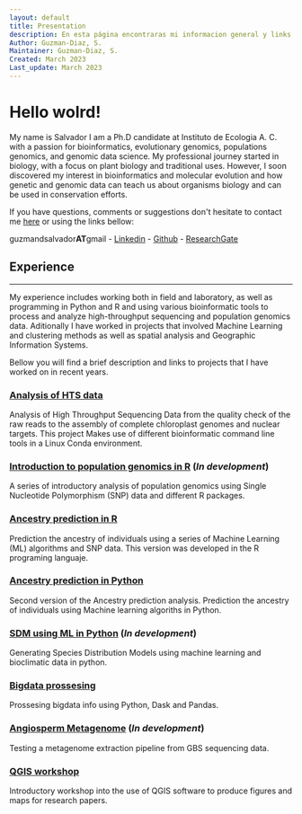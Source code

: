 ```yaml
---
layout: default
title: Presentation
description: En esta página encontraras mi informacion general y links a algunos de mis proyectos
Author: Guzman-Diaz, S.
Maintainer: Guzman-Diaz, S.
Created: March 2023
Last_update: March 2023
---
```



# Hello wolrd!

My name is Salvador 
I am a Ph.D candidate at Instituto de Ecologia A. C. with a passion for bioinformatics, evolutionary genomics, populations genomics, and genomic data science. My professional journey started in biology, with a focus on plant biology and traditional uses. However, I soon discovered my interest in bioinformatics and molecular evolution and how genetic and genomic data can teach us about organisms biology and can be used in conservation efforts.

If you have questions, comments or suggestions don't hesitate to contact me [here](https://forms.gle/VSoCi4gRGt9M1WW76) or using the links bellow: 

guzmandsalvador**AT**gmail - [Linkedin](https://www.linkedin.com/in/salvador-guzm%C3%A1n-d%C3%ADaz-56b07977/) - [Github](https://github.com/Zcrass) - [ResearchGate](https://www.researchgate.net/profile/Salvador-Guzman-Diaz)

## Experience
___
My experience includes working both in field and laboratory, as well as programming in Python and R and using various bioinformatic tools to process and analyze high-throughput sequencing and population genomics data. Aditionally I have worked in projects that involved Machine Learning and clustering methods as well as spatial analysis and Geographic Information Systems.

Bellow you will find a brief description and links to projects that I have worked on in recent years.

### [Analysis of HTS data]()
Analysis of High Throughput Sequencing Data from the quality check of the raw reads to the assembly of complete chloroplast genomes and nuclear targets. This project Makes use of different bioinformatic command line tools in a Linux Conda environment.

### [Introduction to population genomics in R]() (*In development*)
A series of introductory analysis of population genomics using Single Nucleotide Polymorphism (SNP) data and different R packages. 

### [Ancestry prediction in R]()
Prediction the ancestry of individuals using a series of Machine Learning (ML) algorithms and SNP data. This version was developed in the R programing languaje.

### [Ancestry prediction in Python]()
Second version of the Ancestry prediction analysis. Prediction the ancestry of individuals using Machine learning algoriths in Python.

### [SDM using ML in Python]() (*In development*)
Generating Species Distribution Models using machine learning and bioclimatic data in python.

### [Bigdata prossesing]()
Prossesing bigdata info using Python, Dask and Pandas.

### [Angiosperm Metagenome]() (*In development*)
Testing a metagenome extraction pipeline from GBS sequencing data.

### [QGIS workshop]()
Introductory workshop into the use of QGIS software to produce figures and maps for research papers.

